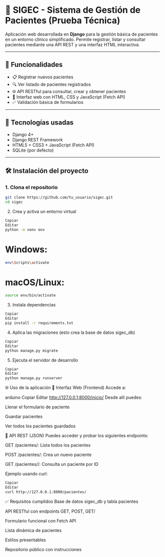 # 🏥 SIGEC - Sistema de Gestión de Pacientes (Prueba Técnica)

Aplicación web desarrollada en **Django** para la gestión básica de pacientes en un entorno clínico simplificado. Permite registrar, listar y consultar pacientes mediante una API REST y una interfaz HTML interactiva.

---

## 📌 Funcionalidades

- 📋 Registrar nuevos pacientes
- 🔍 Ver listado de pacientes registrados
- 🌐 API RESTful para consultar, crear y obtener pacientes
- 🧩 Interfaz web con HTML, CSS y JavaScript (Fetch API)
- ✅ Validación básica de formularios

---

## 🚀 Tecnologías usadas

- Django 4+
- Django REST Framework
- HTML5 + CSS3 + JavaScript (Fetch API)
- SQLite (por defecto)

---

## 🛠️ Instalación del proyecto

### 1. Clona el repositorio

```bash
git clone https://github.com/tu_usuario/sigec.git
cd sigec
```
2. Crea y activa un entorno virtual
```bash
Copiar
Editar
python -m venv env
```
# Windows:
```bash
env\Scripts\activate
```
# macOS/Linux:
```bash
source env/bin/activate
```
3. Instala dependencias
```bash
Copiar
Editar
pip install -r requirements.txt
```
4. Aplica las migraciones (esto crea la base de datos sigec_db)
```bash
Copiar
Editar
python manage.py migrate
```
5. Ejecuta el servidor de desarrollo
```bash
Copiar
Editar
python manage.py runserver
```
🌐 Uso de la aplicación
📄 Interfaz Web (Frontend)
Accede a:

arduino
Copiar
Editar
http://127.0.0.1:8000/inicio/
Desde allí puedes:

Llenar el formulario de paciente

Guardar pacientes

Ver todos los pacientes guardados

🧪 API REST (JSON)
Puedes acceder y probar los siguientes endpoints:

GET /pacientes/: Lista todos los pacientes

POST /pacientes/: Crea un nuevo paciente

GET /pacientes/<id>/: Consulta un paciente por ID

Ejemplo usando curl:

```bash
Copiar
Editar
curl http://127.0.0.1:8000/pacientes/
```
✅ Requisitos cumplidos
 Base de datos sigec_db y tabla pacientes

 API RESTful con endpoints GET, POST, GET/<id>

 Formulario funcional con Fetch API

 Lista dinámica de pacientes

 Estilos presentables

 Repositorio público con instrucciones
